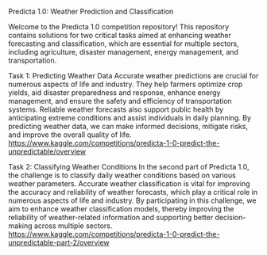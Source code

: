 Predicta 1.0: Weather Prediction and Classification

Welcome to the Predicta 1.0 competition repository! This repository contains solutions for two critical tasks aimed at enhancing weather forecasting and classification, which are essential for multiple sectors, including agriculture, disaster management, energy management, and transportation.

Task 1: Predicting Weather Data Accurate weather predictions are crucial for numerous aspects of life and industry. They help farmers optimize crop yields, aid disaster preparedness and response, enhance energy management, and ensure the safety and efficiency of transportation systems. Reliable weather forecasts also support public health by anticipating extreme conditions and assist individuals in daily planning. By predicting weather data, we can make informed decisions, mitigate risks, and improve the overall quality of life.  
https://www.kaggle.com/competitions/predicta-1-0-predict-the-unpredictable/overview

Task 2: Classifying Weather Conditions In the second part of Predicta 1.0, the challenge is to classify daily weather conditions based on various weather parameters. Accurate weather classification is vital for improving the accuracy and reliability of weather forecasts, which play a critical role in numerous aspects of life and industry. By participating in this challenge, we aim to enhance weather classification models, thereby improving the reliability of weather-related information and supporting better decision-making across multiple sectors.
https://www.kaggle.com/competitions/predicta-1-0-predict-the-unpredictable-part-2/overview
